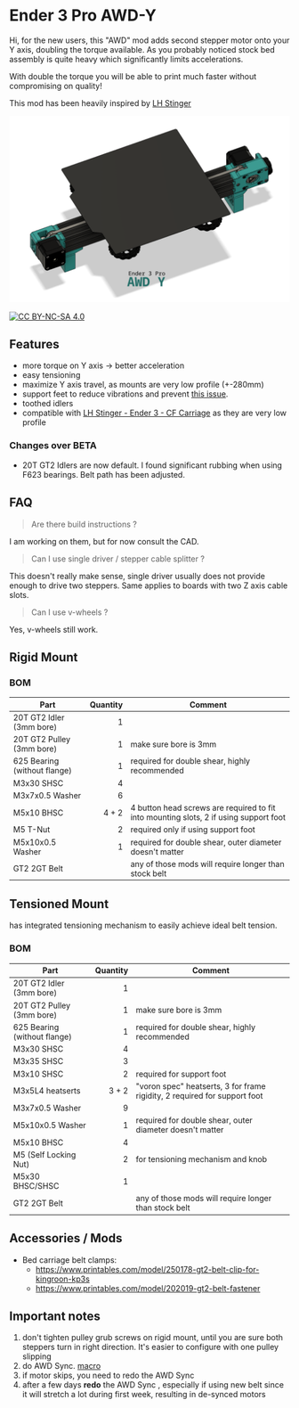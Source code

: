 
# Ender 3 Pro AWD-Y

Hi, for the new users, this "AWD" mod adds second stepper motor onto your Y axis, doubling the torque available. As you probably noticed stock bed assembly is quite heavy which significantly limits accelerations. 

With double the torque you will be able to print much faster without compromising on quality!

This mod has been heavily inspired by [LH Stinger](https://github.com/lhndo/LH-Stinger/tree/main)

![Image of Y axis with two stepper motors](Images/cover.png)  

[![CC BY-NC-SA 4.0][cc-by-nc-sa-shield]][cc-by-nc-sa]

[cc-by-nc-sa]: http://creativecommons.org/licenses/by-nc-sa/4.0/
[cc-by-nc-sa-image]: https://licensebuttons.net/l/by-nc-sa/4.0/88x31.png
[cc-by-nc-sa-shield]: https://img.shields.io/badge/License-CC%20BY--NC--SA%204.0-lightgrey.svg

## Features
- more torque on Y axis -> better acceleration
- easy tensioning
- maximize Y axis travel, as mounts are very low profile (+-280mm)
- support feet to reduce vibrations and prevent [this issue](https://youtu.be/1tBwaWnOHKY?si=pGgoMI5P9Bu9fiOg&t=324).
- toothed idlers
- compatible with [LH Stinger - Ender 3 - CF Carriage](https://discord.com/channels/1167067314781429831/1209625504425054271) as they are very low profile

### Changes over BETA
- 20T GT2 Idlers are now default. I found significant rubbing when using F623 bearings. Belt path has been adjusted.

## FAQ

> Are there build instructions ? 

I am working on them, but for now consult the CAD.

> Can I use single driver / stepper cable splitter ?

This doesn't really make sense, single driver usually does not provide enough to drive two steppers. Same applies to boards with two Z axis cable slots.

> Can I use v-wheels ?

Yes, v-wheels still work. 

## Rigid Mount 


### BOM

| Part                         | Quantity | Comment                                                                               |
| ---------------------------- | -------: | ------------------------------------------------------------------------------------- |
| 20T GT2 Idler  (3mm bore)    |        1 |                                                                                       |
| 20T GT2 Pulley (3mm bore)    |        1 | make sure bore is 3mm                                                                 |
| 625 Bearing (without flange) |        1 | required for double shear, highly recommended                                         |
| M3x30 SHSC                   |        4 |                                                                                       |
| M3x7x0.5 Washer              |        6 |                                                                                       |
| M5x10 BHSC                   |    4 + 2 | 4 button head screws are required to fit into mounting slots, 2 if using support foot |
| M5 T-Nut                     |        2 | required only if using support foot                                                   |
| M5x10x0.5 Washer             |        1 | required for double shear, outer diameter doesn't matter                              |
| GT2 2GT Belt                 |          | any of those mods will require longer than stock belt                                 |

## Tensioned Mount

has integrated tensioning mechanism to easily achieve ideal belt tension.

### BOM
| Part                         | Quantity | Comment                                                                   |
| ---------------------------- | -------: | ------------------------------------------------------------------------- |
| 20T GT2 Idler  (3mm bore)    |        1 |                                                                           |
| 20T GT2 Pulley (3mm bore)    |        1 | make sure bore is 3mm                                                     |
| 625 Bearing (without flange) |        1 | required for double shear, highly recommended                             |
| M3x30 SHSC                   |        4 |                                                                           |
| M3x35 SHSC                   |        3 |                                                                           |
| M3x10 SHSC                   |        2 | required for support foot                                                 |
| M3x5L4 heatserts             |    3 + 2 | "voron spec" heatserts, 3 for frame rigidity, 2 required for support foot |
| M3x7x0.5 Washer              |        9 |                                                                           |
| M5x10x0.5 Washer             |        1 | required for double shear, outer diameter doesn't matter                  |
| M5x10 BHSC                   |        4 |                                                                           |
| M5 (Self Locking Nut)        |        2 | for tensioning mechanism and knob                                         |
| M5x30 BHSC/SHSC              |        1 |                                                                           |
| GT2 2GT Belt                 |          | any of those mods will require longer than stock belt                     |


## Accessories / Mods

- Bed carriage belt clamps: 
  - https://www.printables.com/model/250178-gt2-belt-clip-for-kingroon-kp3s
  - https://www.printables.com/model/202019-gt2-belt-fastener




## Important notes

1. don't tighten pulley grub screws on rigid mount, until you are sure both steppers turn in right direction. It's easier to configure with one pulley slipping
2. do AWD Sync. [macro](https://github.com/lhndo/LH-Stinger/blob/main/Config/Klipper_Config/mymacros.cfg#L773)
3. if motor skips, you need to redo the AWD Sync
4. after a few days **redo** the AWD Sync , especially if using new belt since it will stretch a lot during first week, resulting in de-synced motors

